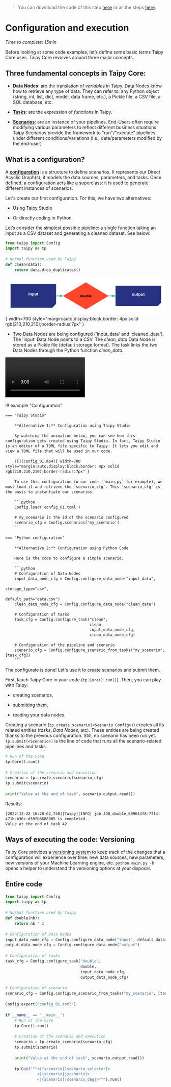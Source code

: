 > You can download the code of this step [here](../src/step_01.py) or all the steps [here](https://github.com/Avaiga/taipy-getting-started-core/tree/develop/src).

# Configuration and execution

*Time to complete: 15min*

Before looking at some code examples, let’s define some basic terms Taipy Core uses. Taipy Core revolves around three major concepts.

## Three fundamental concepts in Taipy Core:
- [**Data Nodes**](https://docs.taipy.io/en/latest/manuals/core/concepts/data-node/): are the translation of _variables_ in Taipy. Data Nodes know how to retrieve any type of data. They can refer to: any Python object (string, int, list, dict, model, data frame, etc.), a Pickle file, a CSV file, a SQL database, etc.

- [**Tasks**](https://docs.taipy.io/en/latest/manuals/core/concepts/task/): are the expression of _functions_ in Taipy.

- [**Scenarios**](https://docs.taipy.io/en/latest/manuals/core/concepts/scenario/): are an instance of your pipelines. End-Users often require modifying various parameters to reflect different business situations. Taipy Scenarios provide the framework to "run"/"execute" pipelines under different conditions/variations (i.e., data/parameters modified by the end-user)


## What is a configuration?

A [**configuration**](https://docs.taipy.io/en/latest/manuals/core/config/) is a structure to define scenarios. It represents our Direct Acyclic Graph(s); it models the data sources, parameters, and tasks. Once defined, a configuration acts like a superclass; it is used to generate different instances of scenarios.


Let's create our first configuration. For this, we have two alternatives:

- Using Taipy Studio

- Or directly coding in Python.

Let’s consider the simplest possible pipeline: a single function taking an input as a CSV dataset and generating a cleaned dataset. See below:


```python
from taipy import Config
import taipy as tp

# Normal function used by Taipy
def clean(data):
    return data.drop_duplicates()
```

![](config_01.svg){ width=700 style="margin:auto;display:block;border: 4px solid rgb(210,210,210);border-radius:7px" }

- Two Data Nodes are being configured ('input_data' and 'cleaned_data'). The 'input' Data Node points to a CSV. The *clean_data* Data Node is stored as a Pickle file (default storage format). The task links the two Data Nodes through the Python function *clean_data*.

<video controls width="250">
    <source src="/step_01/config_01.mp4" type="video/mp4">
</video>


!!! example "Configuration"

    === "Taipy Studio"

        **Alternative 1:** Configuration using Taipy Studio

        By watching the animation below, you can see how this configuration gets created using Taipy Studio. In fact, Taipy Studio is an editor of a TOML file specific to Taipy. It lets you edit and view a TOML file that will be used in our code.

        ![](config_01.mp4){ width=700 style="margin:auto;display:block;border: 4px solid rgb(210,210,210);border-radius:7px" }

        To use this configuration in our code (`main.py` for example), we must load it and retrieve the `scenario_cfg`. This `scenario_cfg` is the basis to instantiate our scenarios.

        ```python
        Config.load('config_01.toml')

        # my_scenario is the id of the scenario configured
        scenario_cfg = Config.scenarios['my_scenario']
        ```

    === "Python configuration"

        **Alternative 2:** Configuration using Python Code

        Here is the code to configure a simple scenario.

        ```python
        # Configuration of Data Nodes
        input_data_node_cfg = Config.configure_data_node("input_data",
                                                         storage_type="csv",
                                                         default_path="data.csv")
        clean_data_node_cfg = Config.configure_data_node("clean_data")

        # Configuration of tasks
        task_cfg = Config.configure_task("clean",
                                         clean,
                                         input_data_node_cfg,
                                         clean_data_node_cfg)

        # Configuration of the pipeline and scenario
        scenario_cfg = Config.configure_scenario_from_tasks("my_scenario", [task_cfg])
        ```

The configurate is done! Let's use it to create scenarios and submit them.

First, lauch Taipy Core in your code (`tp.Core().run()`). Then, you can play with Taipy: 
- creating scenarios,

- submitting them,

- reading your data nodes.

Creating a scenario (`tp.create_scenario(<Scenario Config>)`) creates all its related entities (_tasks_, _Data Nodes_, etc). These entities are being created thanks to the previous configuration. Still, no scenario has been run yet. `tp.submit(<Scenario>)` is the line of code that runs all the scenario-related pipelines and tasks.

```python
# Run of the Core
tp.Core().run()

# Creation of the scenario and execution
scenario = tp.create_scenario(scenario_cfg)
tp.submit(scenario)

print("Value at the end of task", scenario.output.read())
```

Results:

```
[2022-12-22 16:20:02,740][Taipy][INFO] job JOB_double_699613f8-7ff4-471b-b36c-d59fb6688905 is completed.
Value at the end of task 42
```    

## Ways of executing the code: Versioning

Taipy Core provides a [versioning system](https://docs.taipy.io/en/latest/manuals/core/versioning/) to keep track of the changes that a configuration will experience over time: new data sources, new parameters, new versions of your Machine Learning engine, etc. `python main.py -h` opens a helper to understand the versioning options at your disposal.

## Entire code

```python
from taipy import Config
import taipy as tp

# Normal function used by Taipy
def double(nb):
    return nb * 2

# Configuration of Data Nodes
input_data_node_cfg = Config.configure_data_node("input", default_data=21)
output_data_node_cfg = Config.configure_data_node("output")

# Configuration of tasks
task_cfg = Config.configure_task("double",
                                 double,
                                 input_data_node_cfg,
                                 output_data_node_cfg)

# Configuration of scenario
scenario_cfg = Config.configure_scenario_from_tasks("my_scenario", [task_cfg])

Config.export('config_01.toml')

if __name__ == '__main__':
    # Run of the Core
    tp.Core().run()

    # Creation of the scenario and execution
    scenario = tp.create_scenario(scenario_cfg)
    tp.submit(scenario)

    print("Value at the end of task", scenario.output.read())

    tp.Gui("""<|{scenario}|scenario_selector|>
              <|{scenario}|scenario|>
              <|{scenario}|scenario_dag|>""").run()
``` 